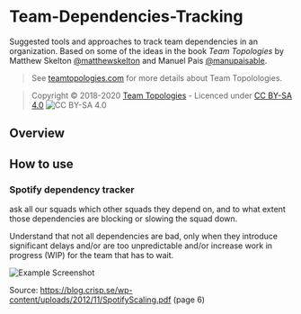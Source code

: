 # Team-Dependencies-Tracking
Suggested tools and approaches to track team dependencies in an organization.
Based on some of the ideas in the book _Team Topologies_ by Matthew Skelton [@matthewskelton](https://github.com/matthewskelton) and Manuel Pais [@manupaisable](https://github.com/manupaisable).

> See [teamtopologies.com](https://teamtopologies.com/) for more details about Team Topolologies.

> Copyright © 2018-2020 [Team Topologies](https://teamtopologies.com/) - Licenced under [CC BY-SA 4.0](https://creativecommons.org/licenses/by-sa/4.0/) ![CC BY-SA 4.0](https://licensebuttons.net/l/by-sa/3.0/88x31.png)

## Overview



## How to use

### Spotify dependency tracker

ask all our squads which other squads they depend on, and to what extent those dependencies are blocking or slowing the squad down. 

Understand that not all dependencies are bad, only when they introduce significant delays and/or are too unpredictable and/or increase work in progress (WIP) for the team that has to wait.

![Example Screenshot](https://res.infoq.com/news/2013/04/scaling-agile-spotify-kniberg/en/resources/spotify_2.png)

Source: https://blog.crisp.se/wp-content/uploads/2012/11/SpotifyScaling.pdf (page 6)

